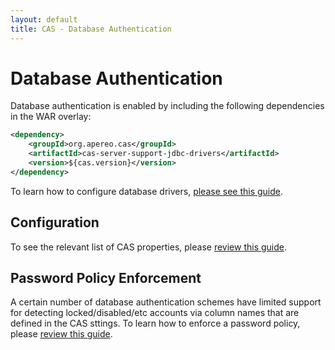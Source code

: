 ```yaml
---
layout: default
title: CAS - Database Authentication
---
```


# Database Authentication

Database authentication is enabled by including the following dependencies in the WAR overlay:

```xml
<dependency>
    <groupId>org.apereo.cas</groupId>
    <artifactId>cas-server-support-jdbc-drivers</artifactId>
    <version>${cas.version}</version>
</dependency>
```

To learn how to configure database drivers, [please see this guide](JDBC-Drivers.html).

## Configuration

To see the relevant list of CAS properties, please [review this guide](Configuration-Properties.html#database-authentication).

## Password Policy Enforcement

A certain number of database authentication schemes have limited support for detecting locked/disabled/etc accounts
via column names that are defined in the CAS sttings. To learn how to enforce a password policy, please [review this guide](Password-Policy-Enforcement.html).
